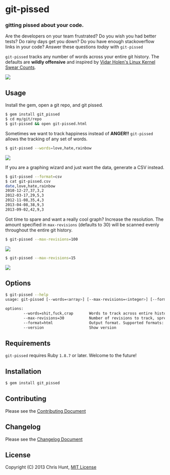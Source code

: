 # git-pissed

### gitting pissed about your code.

Are the developers on your team frustrated? Do you wish you had better tests?
Do rainy days get you down? Do you have enough stackoverflow links in your
code? Answer these questions *today* with `git-pissed`

`git-pissed` tracks any number of words across your entire git history. The
defaults are **wildly offensive** and inspired by [Vidar Holen's Linux Kernel
Swear Counts](http://www.vidarholen.net/contents/wordcount).

![](https://raw.github.com/chrishunt/git-pissed/master/img/graph-100res.gif)

## Usage

Install the gem, open a git repo, and git pissed.

```bash
$ gem install git_pissed
$ cd my/git/repo
$ git-pissed && open git-pissed.html
```

Sometimes we want to track happiness instead of **ANGER!!** `git-pissed` allows
the tracking of any set of words.

```bash
$ git-pissed --words=love,hate,rainbow
```

![](https://raw.github.com/chrishunt/git-pissed/master/img/graph-love-hate-rainbow.png)

If you are a graphing wizard and just want the data, generate a CSV instead.

```bash
$ git-pissed --format=csv
$ cat git-pissed.csv
date,love,hate,rainbow
2010-12-27,37,3,2
2012-03-17,29,5,3
2012-11-08,35,4,3
2013-04-08,38,9,3
2013-09-02,42,9,3
```

Got time to spare and want a really cool graph? Increase the resolution. The
amount specified in `max-revisions` (defaults to 30) will be scanned evenly
throughout the entire git history.

```bash
$ git-pissed --max-revisions=100
```

![](https://raw.github.com/chrishunt/git-pissed/master/img/graph-100res.png)

```bash
$ git-pissed --max-revisions=15
```

![](https://raw.github.com/chrishunt/git-pissed/master/img/graph-15res.png)

## Options

```bash
$ git-pissed --help
usage: git-pissed [--words=<array>] [--max-revisions=<integer>] [--format=<html|csv>] [--version]

options:
        --words=shit,fuck,crap       Words to track across entire history
        --max-revisions=30           Number of revisions to track, spread equally across entire history
        --format=html                Output format. Supported formats: html, csv
        --version                    Show version
```

## Requirements
`git-pissed` requires Ruby `1.8.7` or later. Welcome to the future!

## Installation

```bash
$ gem install git_pissed
```

## Contributing
Please see the [Contributing
Document](https://github.com/chrishunt/git-pissed/blob/master/CONTRIBUTING.md)

## Changelog
Please see the [Changelog
Document](https://github.com/chrishunt/git-pissed/blob/master/CHANGELOG.md)

## License
Copyright (C) 2013 Chris Hunt, [MIT
License](https://github.com/chrishunt/git-pissed/blob/master/LICENSE.txt)
